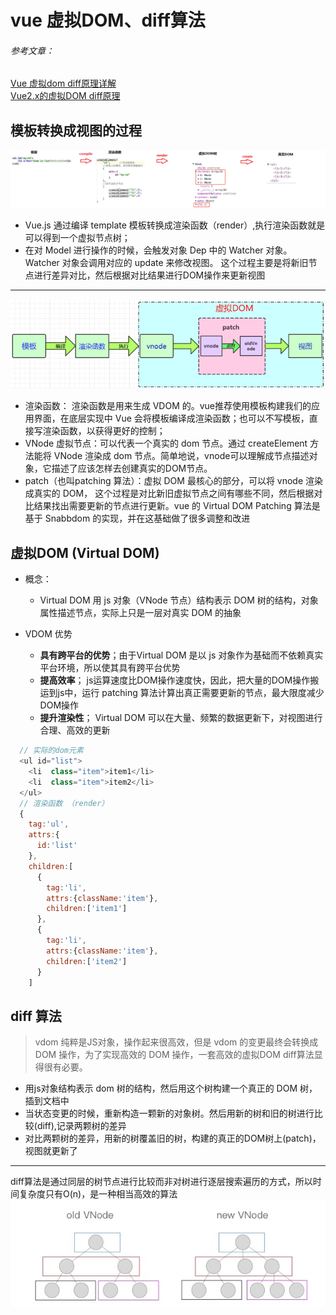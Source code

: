# vue 虚拟DOM、diff算法

###### 参考文章：
  [Vue 虚拟dom diff原理详解](https://segmentfault.com/a/1190000020663531?utm_source=tag-newest)   
  [Vue2.x的虚拟DOM diff原理](https://www.jianshu.com/p/bf9a8b4773ee)   


## 模板转换成视图的过程
  
  ![流程图](./../../.vuepress/public/img/js/vdom-01.png "流程图")
  - Vue.js 通过编译 template 模板转换成渲染函数（render）,执行渲染函数就是可以得到一个虚拟节点树；
  - 在对 Model 进行操作的时候，会触发对象 Dep 中的 Watcher 对象。Watcher 对象会调用对应的 update 来修改视图。 这个过程主要是将新旧节点进行差异对比，然后根据对比结果进行DOM操作来更新视图
---
  ![流程图](./../../.vuepress/public/img/js/vdom-02.png "流程图")
  - 渲染函数： 渲染函数是用来生成 VDOM 的。vue推荐使用模板构建我们的应用界面，在底层实现中 Vue 会将模板编译成渲染函数；也可以不写模板，直接写渲染函数，以获得更好的控制；
  - VNode 虚拟节点：可以代表一个真实的 dom 节点。通过 createElement 方法能将 VNode 渲染成 dom 节点。简单地说，vnode可以理解成节点描述对象，它描述了应该怎样去创建真实的DOM节点。
  - patch（也叫patching 算法）：虚拟 DOM 最核心的部分，可以将 vnode 渲染成真实的 DOM， 这个过程是对比新旧虚拟节点之间有哪些不同，然后根据对比结果找出需要更新的节点进行更新。vue 的 Virtual DOM Patching 算法是基于 Snabbdom 的实现，并在这基础做了很多调整和改进

## 虚拟DOM (Virtual DOM)
  - 概念：
    - Virtual DOM 用 js 对象（VNode 节点）结构表示 DOM 树的结构，对象属性描述节点，实际上只是一层对真实 DOM 的抽象
  
  - VDOM 优势
    - **具有跨平台的优势**；由于Virtual DOM 是以 js 对象作为基础而不依赖真实平台环境，所以使其具有跨平台优势
    - **提高效率**； js运算速度比DOM操作速度快，因此，把大量的DOM操作搬运到js中，运行 patching 算法计算出真正需要更新的节点，最大限度减少DOM操作
    - **提升渲染性**； Virtual DOM 可以在大量、频繁的数据更新下，对视图进行合理、高效的更新
  ```js
    // 实际的dom元素
    <ul id="list">
      <li  class="item">item1</li>
      <li  class="item">item2</li>
    </ul>
    // 渲染函数 （render）
    {
      tag:'ul',
      attrs:{
        id:'list'
      },
      children:[
        {
          tag:'li',
          attrs:{className:'item'}, 
          children:['item1']
        },
        {
          tag:'li',
          attrs:{className:'item'},
          children:['item2']
        }
      ]
  ```
## diff 算法
> vdom 纯粹是JS对象，操作起来很高效，但是 vdom 的变更最终会转换成 DOM 操作，为了实现高效的 DOM 操作，一套高效的虚拟DOM diff算法显得很有必要。
  - 用js对象结构表示 dom 树的结构，然后用这个树构建一个真正的 DOM 树，插到文档中
  - 当状态变更的时候，重新构造一颗新的对象树。然后用新的树和旧的树进行比较(diff),记录两颗树的差异
  - 对比两颗树的差异，用新的树覆盖旧的树，构建的真正的DOM树上(patch)，视图就更新了
  ---
   diff算法是通过同层的树节点进行比较而非对树进行逐层搜索遍历的方式，所以时间复杂度只有O(n)，是一种相当高效的算法
  ![流程图](./../../.vuepress/public/img/js/vdom-03.jpg "流程图")